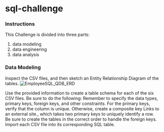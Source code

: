# sql-challenge

### Instructions

This Challenge is divided into three parts: 
1. data modeling
2. data engineering
3. data analysis

### Data Modeling

Inspect the CSV files, and then sketch an Entity Relationship Diagram of the tables.
![EmployeeSQL_QDB_ERD](https://github.com/vincehsanchez/sql-challenge/assets/141890646/a3735928-a02c-4bc2-afb4-08f3ae08751b)


Use the provided information to create a table schema for each of the six CSV files. Be sure to do the following:
Remember to specify the data types, primary keys, foreign keys, and other constraints.
For the primary keys, verify that the column is unique. Otherwise, create a composite key Links to an external site., which takes two primary keys to uniquely identify a row.
Be sure to create the tables in the correct order to handle the foreign keys.
Import each CSV file into its corresponding SQL table.
